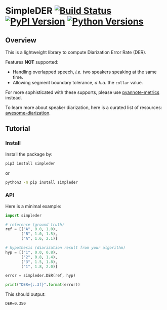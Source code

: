 # SimpleDER [![Build Status](https://travis-ci.org/wq2012/SimpleDER.svg?branch=master)](https://travis-ci.org/wq2012/SimpleDER) [![PyPI Version](https://img.shields.io/pypi/v/simpleder.svg)](https://pypi.python.org/pypi/simpleder) [![Python Versions](https://img.shields.io/pypi/pyversions/simpleder.svg)](https://pypi.org/project/simpleder)

## Overview

This is a lightweight library to compute Diarization Error Rate (DER).

Features **NOT** supported:

* Handling overlapped speech, *i.e.* two speakers speaking at the same time.
* Allowing segment boundary tolerance, *a.k.a.* the `collar` value.

For more sophisticated with these supports, please use
[pyannote-metrics](https://github.com/pyannote/pyannote-metrics) instead.

To learn more about speaker diarization, here is a curated list of resources:
[awesome-diarization](https://github.com/wq2012/awesome-diarization).

## Tutorial

### Install

Install the package by:

```bash
pip3 install simpleder
```

or

```bash
python3 -m pip install simpleder
```

### API

Here is a minimal example:

```python
import simpleder

# reference (ground truth)
ref = [("A", 0.0, 1.0),
       ("B", 1.0, 1.5),
       ("A", 1.6, 2.1)]

# hypothesis (diarization result from your algorithm)
hyp = [("1", 0.0, 0.8),
       ("2", 0.8, 1.4),
       ("3", 1.5, 1.8),
       ("1", 1.8, 2.0)]

error = simpleder.DER(ref, hyp)

print("DER={:.3f}".format(error))
```

This should output:

```
DER=0.350
```